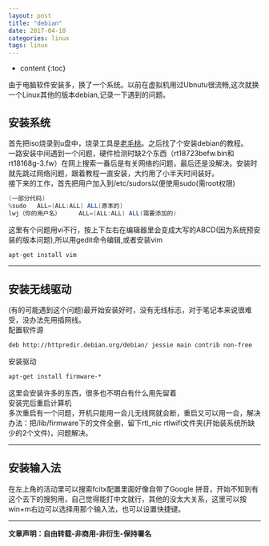 ```yaml
---
layout: post
title: "debian"
date: 2017-04-10
categories: linux
tags: linux
---
```


* content
{:toc}

由于电脑软件安装多，换了一个系统。以前在虚拟机用过Ubnutu很流畅,这次就换一个Linux其他的版本debian,记录一下遇到的问题。




## 安装系统
首先把iso烧录到u盘中，烧录工具是[老毛桃](http://www.laomaotao.net/)。之后找了个安装debian的教程。  
一路安装中间遇到一个问题，硬件检测时缺2个东西（rt18723befw.bin和rt18168g-3.fw）在网上搜索一番后是有关网络的问题，最后还是没解决。安装时就先跳过网络问题，跟着教程一直安装，大约用了小半天时间装好。  
接下来的工作，首先把用户加入到/etc/sudors以便使用sudo(需root权限)  
```java
(一部分代码)
%sudo   ALL=(ALL:ALL) ALL(原本的)
lwj（你的用户名）     ALL=(ALL:ALL) ALL(需要添加的)
```
这里有个问题用vi不行，按上下左右在编辑器里会变成大写的ABCD(因为系统预安装的版本问题),所以用gedit命令编辑,或者安装vim  
```java
apt-get install vim
```

---


## 安装无线驱动
(有的可能遇到这个问题)最开始安装好时，没有无线标志，对于笔记本来说很难受，没办法先用插网线。  
配置软件源  
```html
deb http://httpredir.debian.org/debian/ jessie main contrib non-free  
```
安装驱动  
```html
apt-get install firmware-*
```
这里会安装许多的东西，很多也不明白有什么用先留着  
安装完后重启计算机  
多次重启有一个问题，开机只能用一会儿无线网就会断，重启又可以用一会，解决办法：把/lib/firmware下的文件全删，留下rtl_nic rtlwifi文件夹(开始装系统所缺少的2个文件)，问题解决。  

---


## 安装输入法
在左上角的活动里可以搜索fcitx配置里面好像自带了Google 拼音，开始不知到有这个去下的搜狗用，自己觉得能打中文就行，其他的没太大关系，这里可以按win+m右边可以选择用那个输入法，也可以设置快捷键。

---
**文章声明：自由转载-非商用-非衍生-保持署名**





